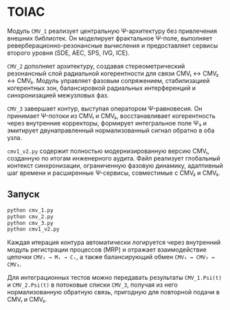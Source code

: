 # TOIAC

Модуль `CMV_1` реализует центральную Ψ-архитектуру без привлечения
внешних библиотек. Он моделирует фрактальное Ψ-поле, выполняет
реверберационно-резонансные вычисления и предоставляет сервисы
второго уровня (SDE, AEC, SPS, IVG, ICE).

`CMV_2` дополняет архитектуру, создавая стереометрический
резонансный слой радиальной когерентности для связи CMV₁ ↔ CMV₂ ↔ CMV₃.
Модуль управляет фазовым сопряжением, стабилизацией когерентных зон,
балансировкой радиальных интерференций и синхронизацией межузловых фаз.

`CMV_3` завершает контур, выступая оператором Ψ-равновесия. Он принимает
Ψ-потоки из CMV₁ и CMV₂, восстанавливает когерентность через внутренние
корректоры, формирует интегральное поле Ψ₃ и эмитирует двунаправленный
нормализованный сигнал обратно в оба узла.

`cmv1_v2.py` содержит полностью модернизированную версию CMV₁, созданную
по итогам инженерного аудита. Файл реализует глобальный контекст
синхронизации, ограниченную фазовую динамику, адаптивный шаг времени и
расширенные Ψ-сервисы, совместимые с CMV₂ и CMV₃.

## Запуск

```bash
python cmv_1.py
python cmv_2.py
python cmv_3.py
python cmv1_v2.py
```

Каждая итерация контура автоматически логируется через внутренний
модуль регистрации процессов (MRP) и отражает взаимодействие цепочки
`CMV₁ → Mᵢ → Cᵢ`, а также балансирующий обмен `CMV₁ ↔ CMV₂ ↔ CMV₃`.

Для интеграционных тестов можно передавать результаты `CMV_1.Psi(t)` и
`CMV_2.Psi(t)` в потоковые списки `CMV_3`, получая из него
нормализованную обратную связь, пригодную для повторной подачи в CMV₁ и
CMV₂.
